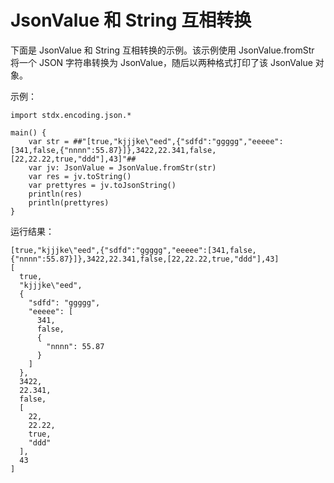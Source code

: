 # JsonValue 和 String 互相转换

下面是 JsonValue 和 String 互相转换的示例。该示例使用 JsonValue.fromStr 将一个 JSON 字符串转换为 JsonValue，随后以两种格式打印了该 JsonValue 对象。

示例：

<!-- verify -->
```cangjie
import stdx.encoding.json.*

main() {
    var str = ##"[true,"kjjjke\"eed",{"sdfd":"ggggg","eeeee":[341,false,{"nnnn":55.87}]},3422,22.341,false,[22,22.22,true,"ddd"],43]"##
    var jv: JsonValue = JsonValue.fromStr(str)
    var res = jv.toString()
    var prettyres = jv.toJsonString()
    println(res)
    println(prettyres)
}
```

运行结果：

```text
[true,"kjjjke\"eed",{"sdfd":"ggggg","eeeee":[341,false,{"nnnn":55.87}]},3422,22.341,false,[22,22.22,true,"ddd"],43]
[
  true,
  "kjjjke\"eed",
  {
    "sdfd": "ggggg",
    "eeeee": [
      341,
      false,
      {
        "nnnn": 55.87
      }
    ]
  },
  3422,
  22.341,
  false,
  [
    22,
    22.22,
    true,
    "ddd"
  ],
  43
]
```
